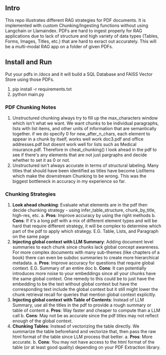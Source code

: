 ## Intro
This repo illustrates different RAG strategies for PDF documents. It is implemented with custom Chunking/Ingesting functions without using Langchain or Llamaindex. 
PDFs are hard to ingest properly for RAG applications due to lack of structure and high variety of data types (Tables, Forms, Images, Titles, etc.) that are hard to exract out accurately.
This will be a multi-modal RAG app on a folder of given PDFs.

## Install and Run
Put your pdfs in /docs and it will build a SQL Database and FAISS Vector Store using those PDFs.

1. pip install -r requirements.txt
2. python main.py

### PDF Chunking Notes

1. Unstructured chunking always try to fill up the max_characters window which isn't what we want. We want chunks to be individual paragraphs, lists with list items, and other units of information that are semantically together. if we do specify 0 for new_after_n_chars,  each element to appear in a chunk by itself, works well work doc3.pdf and office addresses.pdf but doesnt work well for lists such as Medical insurance.pdf. Therefore in cheat_chunking() I look ahead in the pdf to see if there's any elements that are not just pargraphs and decide whether to set it as 0 or not.
2. Unstructured isn't always accurate in terms of structural labeling. Many titles that should have been identified as titles have become ListItems which make the downstream Chunking to be wrong. This was the biggest bottleneck in accuracy in my experience so far.

### Chunking Strategies

1. **Look ahead chunking**: Evaluate what elements are in the pdf then decide chunking strategy - using infer_table_structure, chunk_by_title, high-res, etc. 
    a. **Pros**: Improve accuracy by using the right methods
    b. **Cons**: If it's a long pdf with a mix of different element types and will be hard that require different strategy, it will be complex to determine which part of the pdf to apply which strategy. E.G. Table, Lists, and Paragraph on the same page
2. **Injecting global context with LLM Summary**: Adding document level summaries to each chunk since chunks lack global concept awareness. For more complex documents with many sub-themes (like chapters of a book) there can even be subdoc summaries to create more hierarchical metadata.
    a. **Pros**: Improve accuracy for questions that require global context. E.G. Summary of an entire doc
    b. **Cons**: It can potentially introduces more noise to your embeddings since all your chunks have the same global context. One remedy to this could be to just have the embedding to be the text without global context but have the corresponding text include the global context but it still might lower the chunk retrieval recall for queries that mention global context explicitly.
3.  **Injecting global context with Table of Contents**: Instead of LLM Summary, use all the titles in the pdf to provide a rough summary or table of content
    a. **Pros**: Way faster and cheaper to compute than a LLM call
    b. **Cons**: May not be as accurate since the pdf titles may not reflect enough of the global context.
4.  **Chunking Tables**: Instead of vectorizing the table directly. We summarize the table beforehand and vectorize that, then pass the raw html format of the table since LLM process that better.
    a. **Pros**: More accurate.
    b. **Cons**: You may not have access to the html format of the table (or at least good quality) depending on your PDF Extraction library.


